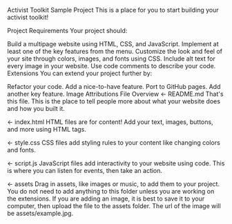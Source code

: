 Activist Toolkit Sample Project
This is a place for you to start building your activist toolkit!

Project Requirements
Your project should:

Build a multipage website using HTML, CSS, and JavaScript.
Implement at least one of the key features from the menu.
Customize the look and feel of your site through colors, images, and fonts using CSS.
Include alt text for every image in your website.
Use code comments to describe your code.
Extensions
You can extend your project further by:

Refactor your code.
Add a nice-to-have feature.
Port to GitHub pages.
Add another key feature.
Image Attributions
File Overview
← README.md
That's this file. This is the place to tell people more about what your website does and how you built it.

← index.html
HTML files are for content! Add your text, images, buttons, and more using HTML tags.

← style.css
CSS files add styling rules to your content like changing colors and fonts.

← script.js
JavaScript files add interactivity to your website using code. This is where you can listen for events, then take an action.

← assets
Drag in assets, like images or music, to add them to your project. You do not need to add anything to this folder unless you are working on the extensions. If you are adding an image, it is best to save it to your computer, then upload the file to the assets folder. The url of the image will be assets/example.jpg.

